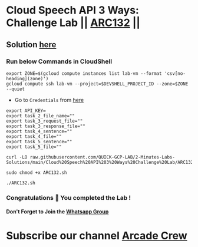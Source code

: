# Cloud Speech API 3 Ways: Challenge Lab || [ARC132](https://www.cloudskillsboost.google/focuses/67215?parent=catalog) ||

## Solution [here](https://youtu.be/iLn4-TvJXno)

### Run below Commands in CloudShell

```
export ZONE=$(gcloud compute instances list lab-vm --format 'csv[no-heading](zone)')
gcloud compute ssh lab-vm --project=$DEVSHELL_PROJECT_ID --zone=$ZONE --quiet
```

* Go to `Credentials` from [here](https://console.cloud.google.com/apis/credentials)

```
export API_KEY=
export task_2_file_name=""
export task_3_request_file=""
export task_3_response_file=""
export task_4_sentence=""
export task_4_file=""
export task_5_sentence=""
export task_5_file=""
```
```
curl -LO raw.githubusercontent.com/QUICK-GCP-LAB/2-Minutes-Labs-Solutions/main/Cloud%20Speech%20API%203%20Ways%20Challenge%20Lab/ARC132.sh

sudo chmod +x ARC132.sh

./ARC132.sh
```

### Congratulations 🎉 You completed the Lab !

#### Don't Forget to Join the [Whatsapp Group](https://chat.whatsapp.com/FbVg9NI6Dp4CzfdsYmy0AE)

# Subscribe our channel [Arcade Crew](https://www.youtube.com/@Arcade61432)